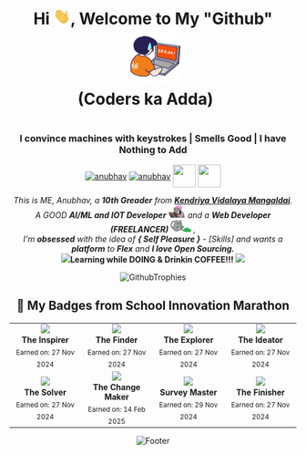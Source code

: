 <div style="justify-items: center;">
        <div>
            <div style="display: flex;">
            <h1 align="center">Hi <img
                        src="https://raw.githubusercontent.com/ABSphreak/ABSphreak/master/gifs/Hi.gif" width="30px">,
                    Welcome to My "Github"  <img src="assets/error.gif"
                        alt="Fucking GIF" style="border-radius: 40px; margin-left: 10px;" height="100" width="100"> <span><br> (Coders ka Adda) &nbsp &nbsp</span></h1>
            </div>
            <h3 align="center">I convince machines with keystrokes | Smells Good | I have Nothing to Add</h3>
            <p align="center">
                <a href="https://www.linkedin.com/in/anubhav-shivam-nath-42a568265/" target="blank"><img align="center"
                        src="https://user-images.githubusercontent.com/74038190/235294012-0a55e343-37ad-4b0f-924f-c8431d9d2483.gif"
                        alt="anubhav" height="40" width="40"></a>
                <a href="https://www.instagram.com/anubhav_shivam_nath/" target="blank"><img align="center"
                        src="https://user-images.githubusercontent.com/74038190/235294013-a33e5c43-a01c-43f6-b44d-a406d8b4ab75.gif"
                        alt="anubhav" height="40" width="40"></a>
                <a href="https://www.youtube.com/@anubhavshivamnath"><img align="center"
                        src="https://user-images.githubusercontent.com/74038190/235294007-de441046-823e-4eff-89bf-d4df52858b65.gif"
                        height="40" width="40"></a>
                <a href="https://x.com/WhiteDe11243027"><img align="center"
                        src="https://raw.githubusercontent.com/johan/svg-cleanups/5bac1ce84167c62770c481146e3511d22a2931c5/logos/twitter.svg"
                        height="40" width="40"></a>
            </p>
            <p align="center">
                <em>
                    This is ME, Anubhav, a <b>10th Greader</b> from <a href="https://mangaldoi.kvs.ac.in/"> <b>Kendriya
                            Vidalaya Mangaldai</b></a>. <br>
                    A GOOD <b>AI/ML and IOT Developer</b> <img src="/assets/developer.gif" width="30px"> and a <b>Web
                        Developer (FREELANCER)</b>&nbsp;<img src="assets/money .gif" width="36px">&nbsp;,<br>I'm
                    <b>obsessed</b>
                    with the idea of <b>{ Self Pleasure }</b> - [Skills] and wants a <b>platform</b> to
                    <b>Flex</b> and
                    <b>I love Open Sourcing.</b>
                </em>
                <br>
                <img src="https://media.giphy.com/media/VgCDAzcKvsR6OM0uWg/giphy.gif" width="50"><b>Learning while
                    DOING &amp; Drinkin COFFEE!!!</b> <img src="https://media.giphy.com/media/7j2hfyeVcDtf2/giphy.gif"
                    width="50">
            </p>
        </div>
<div align="center">

![GithubTrophies](https://github-profile-trophy.vercel.app/?username=and262144&theme=transparent&no-frame=true&no-bg=false&margin-w=10)

## 🏅 My Badges from School Innovation Marathon

<table>
  <tr>
    <td align="center">
      <img src="https://api.schoolinnovationmarathon.org//assets/images/badges/The_Inspirer_Individual_Badge.png" width="90" /><br>
      <b>The Inspirer</b><br>
      <sub>Earned on: 27 Nov 2024</sub>
    </td>
    <td align="center">
      <img src="https://api.schoolinnovationmarathon.org//assets/images/badges/The_Finder_Individual_Badge.png" width="90" /><br>
      <b>The Finder</b><br>
      <sub>Earned on: 27 Nov 2024</sub>
    </td>
    <td align="center">
      <img src="https://api.schoolinnovationmarathon.org//assets/images/badges/The_Explorer_Individual_Badge.png" width="90" /><br>
      <b>The Explorer</b><br>
      <sub>Earned on: 27 Nov 2024</sub>
    </td>
    <td align="center">
      <img src="https://api.schoolinnovationmarathon.org//assets/images/badges/The_Ideator_Individual_Badge.png" width="90" /><br>
      <b>The Ideator</b><br>
      <sub>Earned on: 27 Nov 2024</sub>
    </td>
  </tr>
  <tr>
    <td align="center">
      <img src="https://api.schoolinnovationmarathon.org//assets/images/badges/The_Solver_Individual_Badge.png" width="90" /><br>
      <b>The Solver</b><br>
      <sub>Earned on: 27 Nov 2024</sub>
    </td>
    <td align="center">
      <img src="https://api.schoolinnovationmarathon.org//assets/images/badges/The_Change_Maker_Individual_Badge.png" width="90" /><br>
      <b>The Change Maker</b><br>
      <sub>Earned on: 14 Feb 2025</sub>
    </td>
    <td align="center">
      <img src="https://api.schoolinnovationmarathon.org//assets/images/badges/Survey_Master_Individual_Badge.png" width="90" /><br>
      <b>Survey Master</b><br>
      <sub>Earned on: 29 Nov 2024</sub>
    </td>
    <td align="center">
      <img src="https://api.schoolinnovationmarathon.org//assets/images/badges/The_Finisher_Individual_Badge.png" width="90" /><br>
      <b>The Finisher</b><br>
      <sub>Earned on: 27 Nov 2024</sub>
    </td>
  </tr>
</table>


</div>

<p align="center">
       <img src="https://capsule-render.vercel.app/api?type=waving&color=gradient&height=60&section=footer" alt="Footer"/>
</p>

